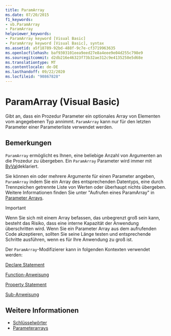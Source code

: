 ```yaml
---
title: ParamArray
ms.date: 07/20/2015
f1_keywords:
- vb.ParamArray
- ParamArray
helpviewer_keywords:
- ParamArray keyword [Visual Basic]
- ParamArray keyword [Visual Basic], syntax
ms.assetid: a5f18789-92bd-488f-9c7e-cf3719963635
ms.openlocfilehash: baf9303101eea9eed27e8a4eee9e04d255c798e9
ms.sourcegitcommit: d2db216e46323f73b32ae312c9e4135258e5d68e
ms.translationtype: MT
ms.contentlocale: de-DE
ms.lasthandoff: 09/22/2020
ms.locfileid: "90867828"
---
```

# <a name="paramarray-visual-basic"></a>ParamArray (Visual Basic)

Gibt an, dass ein Prozedur Parameter ein optionales Array von Elementen vom angegebenen Typ annimmt. `ParamArray` kann nur für den letzten Parameter einer Parameterliste verwendet werden.  
  
## <a name="remarks"></a>Bemerkungen  

 `ParamArray` ermöglicht es Ihnen, eine beliebige Anzahl von Argumenten an die Prozedur zu übergeben. Ein `ParamArray` Parameter wird immer mit [ByVal](byval.md)deklariert.  
  
 Sie können ein oder mehrere Argumente für einen Parameter angeben, `ParamArray` indem Sie ein Array des entsprechenden Datentyps, eine durch Trennzeichen getrennte Liste von Werten oder überhaupt nichts übergeben. Weitere Informationen finden Sie unter "Aufrufen eines ParamArray" in [Parameter Arrays](../../programming-guide/language-features/procedures/parameter-arrays.md).  
  
> [!IMPORTANT]
> Wenn Sie sich mit einem Array befassen, das unbegrenzt groß sein kann, besteht das Risiko, dass eine interne Kapazität der Anwendung überschritten wird. Wenn Sie ein Parameter Array aus dem aufrufenden Code akzeptieren, sollten Sie seine Länge testen und entsprechende Schritte ausführen, wenn es für Ihre Anwendung zu groß ist.  
  
 Der `ParamArray`-Modifizierer kann in folgenden Kontexten verwendet werden:  
  
 [Declare Statement](../statements/declare-statement.md)  
  
 [Function-Anweisung](../statements/function-statement.md)  
  
 [Property Statement](../statements/property-statement.md)  
  
 [Sub-Anweisung](../statements/sub-statement.md)  
  
## <a name="see-also"></a>Weitere Informationen

- [Schlüsselwörter](../keywords/index.md)
- [Parameterarrays](../../programming-guide/language-features/procedures/parameter-arrays.md)
